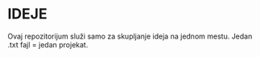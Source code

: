 # IDEJE
Ovaj repozitorijum služi samo za skupljanje ideja na jednom mestu. Jedan .txt fajl = jedan projekat.
